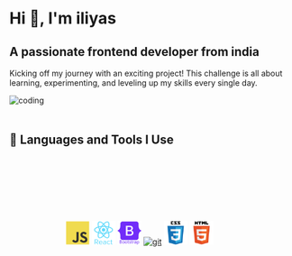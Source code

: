 <h1>Hi 👋, I'm iliyas</h1>
<h2>A passionate frontend developer from india </h2>
<p>Kicking off my journey with an exciting project! 
This challenge is all about learning, experimenting, and leveling up my skills every single day.
</p> 
<img  alt="coding" style=" align:end; hight:100px;  width: 400px; margin-bottom: 20px;" src="https://camo.githubusercontent.com/2366b34bb903c09617990fb5fff4622f3e941349e846ddb7e73df872a9d21233/68747470733a2f2f63646e2e6472696262626c652e636f6d2f75736572732f3733303730332f73637265656e73686f74732f363538313234332f6176656e746f2e676966">
<h2>🚀 Languages and Tools I Use</h2>

<div style="padding:100px;">
   <p><a target="_blank" href="https://raw.githubusercontent.com/devicons/devicon/master/icons/javascript/javascript-original.svg" style="display: inline-block;"> 
    <img src="https://raw.githubusercontent.com/devicons/devicon/master/icons/javascript/javascript-original.svg" alt="javascript" width="42" height="42" /></a>
   <a target="_blank" href="https://raw.githubusercontent.com/devicons/devicon/master/icons/react/react-original-wordmark.svg" style="display: inline-block;"><img 
   src="https://raw.githubusercontent.com/devicons/devicon/master/icons/react/react-original-wordmark.svg" alt="react" width="42" height="42" /></a>
   <a target="_blank" href="https://raw.githubusercontent.com/devicons/devicon/master/icons/bootstrap/bootstrap-plain-wordmark.svg" style="display: inline-block;"> 
   <img src="https://raw.githubusercontent.com/devicons/devicon/master/icons/bootstrap/bootstrap-plain-wordmark.svg" alt="bootstrap" width="42" height="42" /></a>
   <a target="_blank" href="https://www.vectorlogo.zone/logos/git-scm/git-scm-icon.svg" style="display: inline-block;"><img 
   src="https://www.vectorlogo.zone/logos/git-scm/git-scm-icon.svg" alt="git" width="42" height="42" /></a>
   <a target="_blank" href="https://raw.githubusercontent.com/devicons/devicon/master/icons/css3/css3-original-wordmark.svg" style="display: inline-block;"><img 
   src="https://raw.githubusercontent.com/devicons/devicon/master/icons/css3/css3-original-wordmark.svg" alt="css3" width="42" height="42" /></a>
   <a target="_blank" href="https://raw.githubusercontent.com/devicons/devicon/master/icons/html5/html5-original-wordmark.svg" style="display: inline-block;"><img 
   src="https://raw.githubusercontent.com/devicons/devicon/master/icons/html5/html5-original-wordmark.svg" alt="html5" width="42" height="42" /></a></p>
</div>


